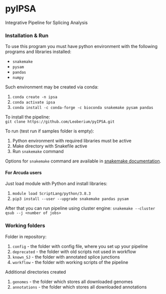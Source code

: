 # pyIPSA
Integrative Pipeline for Splicing Analysis

### Installation & Run

To use this program you must have python environment
with the following programs and libraries installed:
- `snakemake`
- `pysam`
- `pandas`
- `numpy`

Such environment may be created via conda:  
1. `conda create -n ipsa`  
2. `conda activate ipsa`
3. `conda install -c conda-forge -c bioconda snakemake pysam pandas`

To install the pipeline:  
`git clone https://github.com/Leoberium/pyIPSA.git`

To run (test run if samples folder is empty):
1. Python environment with required libraries
must be active
2. Make directory with Snakefile active
3. Run `snakemake` command

Options for `snakemake` command are available in 
[snakemake documentation](https://snakemake.readthedocs.io/en/stable/executing/cli.html).

#### For Arcuda users

Just load module with Python and install libraries:
1. `module load ScriptLang/python/3.8.3`
2. `pip3 install --user --upgrade snakemake pandas pysam`

After that you can run pipeline using cluster engine:
`snakemake --cluster qsub --j <number of jobs>`

### Working folders

Folder in repository:
1. `config` - the folder with config file, where you set up your pipeline
2. `deprecated` - the folder with old scripts not used in workflow
3. `known_SJ` - the folder with annotated splice junctions
4. `workflow` - the folder with working scripts of the pipeline

Additional directories created
1. `genomes` - the folder which stores all downloaded genomes
2. `annotations` - the folder which stores all downloaded annotations
